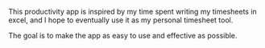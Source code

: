 This productivity app is inspired by my time spent writing my timesheets in excel, and I hope to eventually use it as my personal timesheet tool.

The goal is to make the app as easy to use and effective as possible.
